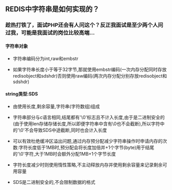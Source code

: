 ## REDIS中字符串是如何实现的？

### 趁热打铁了，面试PHP还会有人问这个？反正我面试是至少两个人问过我，可能是我面试的岗位比较高端...

#### 字符串对象

* 字符串编码分为int,raw和embstr

* 如果字符串长度小于等于32字节,那就使用embstr编码(一次内存分配同时存放redisobject和sdshdr)否则使用raw编码(两次内存分配分别存放redisobject和sdshdr)

#### string类型:SDS

* 由使用长度,剩余容量,字符串(字符数组)组成

* 字符串部分与c语言相同,结尾都有'\0'标志且不计入长度,由于是二进制安全的(由于使用len存储存储长度,所以即便字符串中含有\0也不会截断),所以字符中的'\0'不会导致SDS中途截断,同时也会计入长度

* 可以有效杜绝缓冲区溢出问题,通过内存预分配减少字符串操作时申请内存的次数:字符长度低于1MB时,预分配会将长度加倍并+1个字节(byte)用于结尾的'\0'字符,大于1MB时会额外分配1MB+1个字节长度

* 字符长度减少时则使用惰性策略,不主动释放内存并使用剩余容量来记录剩余可用容量

* SDS是二进制安全的,不会限制数据的格式

